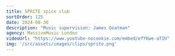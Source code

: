```yaml
---
title: SPRITE spice club
sortOrder: 125
date: 2024-08-30
description: "Music supervision: James Goatman"
agency: MassiveMusic London
videoUrl: "https://www.youtube-nocookie.com/embed/efYKwe-aTIU"
img: '/src/assets/images/clips/sprite.png'
---
```

